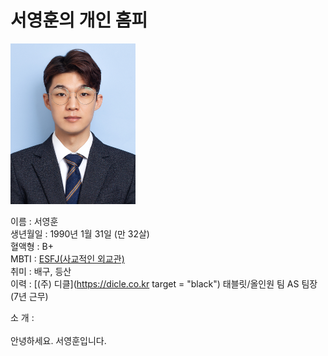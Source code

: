 # 서영훈의 개인 홈피

<img src = "증명사진.jpg" width = "200">

이름 : 서영훈<br>
생년월일 : 1990년 1월 31일 (만 32살)<br>
혈액형 : B+<br>
MBTI : [ESFJ(사교적인 외교관)](https://namu.wiki/w/ESFJ)<br>
취미 : 배구, 등산 <br>
이력 : [(주) 디클](https://dicle.co.kr target = "black") 태블릿/올인원 팀 AS 팀장(7년 근무)<br>

소 개 : <br><br>안녕하세요. 서영훈입니다.<br>
